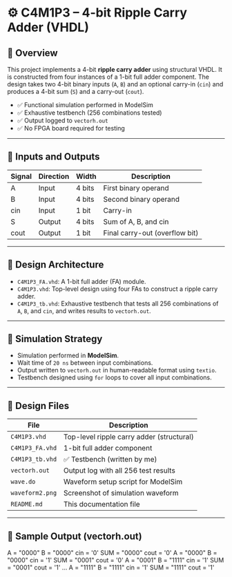 # ⚙️ C4M1P3 – 4-bit Ripple Carry Adder (VHDL)

## 📌 Overview  
This project implements a 4-bit **ripple carry adder** using structural VHDL. It is constructed from four instances of a 1-bit full adder component. The design takes two 4-bit binary inputs (`A`, `B`) and an optional carry-in (`cin`) and produces a 4-bit sum (`S`) and a carry-out (`cout`).

- ✅ Functional simulation performed in ModelSim  
- ✅ Exhaustive testbench (256 combinations tested)  
- ✅ Output logged to `vectorh.out`  
- ✅ No FPGA board required for testing

---

## 🔌 Inputs and Outputs

| Signal | Direction | Width | Description                    |
|--------|-----------|-------|--------------------------------|
| A      | Input     | 4 bits| First binary operand           |
| B      | Input     | 4 bits| Second binary operand          |
| cin    | Input     | 1 bit | Carry-in                       |
| S      | Output    | 4 bits| Sum of A, B, and cin           |
| cout   | Output    | 1 bit | Final carry-out (overflow bit) |

---

## 🧠 Design Architecture

- `C4M1P3_FA.vhd`: A 1-bit full adder (FA) module.
- `C4M1P3.vhd`: Top-level design using four FAs to construct a ripple carry adder.
- `C4M1P3_tb.vhd`: Exhaustive testbench that tests all 256 combinations of `A`, `B`, and `cin`, and writes results to `vectorh.out`.

---

## 🧪 Simulation Strategy

- Simulation performed in **ModelSim**.
- Wait time of `20 ns` between input combinations.
- Output written to `vectorh.out` in human-readable format using `textio`.
- Testbench designed using `for` loops to cover all input combinations.

---

## 📁 Design Files

| File                  | Description                                 |
|-----------------------|---------------------------------------------|
| `C4M1P3.vhd`          | Top-level ripple carry adder (structural)   |
| `C4M1P3_FA.vhd`       | 1-bit full adder component                  |
| `C4M1P3_tb.vhd`       | ✅ Testbench (written by me)                 |
| `vectorh.out`         | Output log with all 256 test results        |
| `wave.do`             | Waveform setup script for ModelSim          |
| `waveform2.png`       | Screenshot of simulation waveform |
| `README.md`           | This documentation file                     |

---

## 🧪 Sample Output (vectorh.out)
A = "0000"  B = "0000"  cin = '0'  SUM = "0000"  cout = '0'
A = "0000"  B = "0000"  cin = '1'  SUM = "0001"  cout = '0'
A = "0001"  B = "1111"  cin = '1'  SUM = "0001"  cout = '1'
...
A = "1111"  B = "1111"  cin = '1'  SUM = "1111"  cout = '1'
